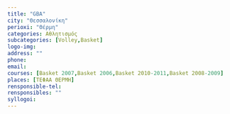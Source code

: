 ```yaml
---
title: "GBA"
city: "Θεσσαλονίκη"
perioxi: "Θέρμη"
categories: Αθλητισμός
subcategories: [Volley,Basket]
logo-img: 
address: ""
phone: 
email: 
courses: [Basket 2007,Basket 2006,Basket 2010-2011,Basket 2008-2009]
places: [ΤΕΦΑΑ ΘΕΡΜΗ]
rensponsible-tel: 
rensponsibles: ""
syllogoi: 
---
```








